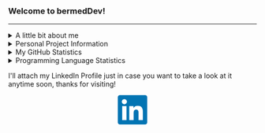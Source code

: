 ### Welcome to bermedDev!

<hr>
<!--Personal Information-->
<details>
  <summary>A little bit about me</summary>  
  <ul>
    <li>My name is Fernando J. Bermúdez Medina. I am Software Engineer at <strong>Apple</strong></li> mostly doing Data Engineering work in Apple Maps
    <li>I graduated from the <strong> University of Puerto Rico, Mayagüez Campus</strong> with a Bachelor of Science in Computer Science & Engineering.</li>
    <li>While working at Apple, I am expected to begin on Januray 2024 a Master of Science in Computer science from the Georgia Institute of Technology</li>
    <li>While doing undergradate studies, I was a Software Development Engineering Intern at <strong>Amazon</strong> in Summer 2021, and a Software Engineering Intern in Summer 2022 with <strong>Meta</strong>!</li>
    <li>I also worked as an <strong>Instructor</strong> for the <strong>CIIC4020/ICOM4035</strong> course (Data Structures) in UPRM from 2020-2023.</li>
    <li>Some of my technical skills include Data Structures & Algorithms; knowledge in languages like C, C++, Java, Python, JavaScript, SQL; knowledge in web frameworks such as Django, Flask, React.js, Bootstrap and many more; and finally knowledge in theoretical computer science like Operating Systems concepts, Computer Architecture and more</li>
  </ul>
</details>

<!--Projects Table-->
<details>
  <summary>Personal Project Information</summary>
  <ul>
  <li>In this GitHub Profile you will see that I will upload some personal projects, as well as some classwork projects from the courses made while I was studying at UPRM.</li>
  <li>Below is a table showing some projects that showcase my skills and progress as ana engineer</li>
  </ul>
<table class="tg">
<thead>
  <tr>
    <th class="tg-c3ow">Project</th>
    <th class="tg-c3ow">Progress</th>
    <th class="tg-c3ow">Location</th>
  </tr>
</thead>
<tbody>
  <tr>
    <td class="tg-c3ow">AI & ML Projects</td>
    <td class="tg-c3ow">Done</td>
    <td class="tg-c3ow"><a href="https://github.com/bermed28/ciic5015-projects" target="_blank" rel="noopener noreferrer">This Repo</a></td>
  </tr>
  <tr>
    <td class="tg-c3ow">Mobile App - Tuter (Capstone Project)</td>
    <td class="tg-c3ow">Done</td>
    <td class="tg-c3ow"><a href="https://github.com/bermed28/ciic4151-group-c-tuter" target="_blank" rel="noopener noreferrer">This Repo</a></td>
  </tr>
  <tr>
    <td class="tg-c3ow">Web App - My Backlog Handler</td>
    <td class="tg-c3ow">Done</td>
    <td class="tg-c3ow"><a href="https://github.com/bermed28/my-backlog-handler">This Repo</a></td>
  </tr>
  <tr>
    <td class="tg-c3ow">Web App - Booking System</td>
    <td class="tg-c3ow">Done</td>
    <td class="tg-c3ow"><a href="https://github.com/bermed28/booking-system.git" target="_blank" rel="noopener noreferrer">This Repo</a></td>
  </tr>
  <tr>
    <td class="tg-c3ow">Mobile App - ToDo Buddy</td>
    <td class="tg-c3ow">Done</td>
    <td class="tg-c3ow"><a href="https://github.com/bermed28/todo-buddy.git" target="_blank" rel="noopener noreferrer">This Repo</a></td>
  </tr>
</tbody>
</table>

</details>

<!--Some GitHub Embeds-->
<details>
  <summary>My GitHub Statistics</summary>
  <p align="center">
    <img src="https://github-readme-stats.vercel.app/api?username=bermed28&show_icons=true"/>
  </p>
</details>

<details>
  <summary>Programming Language Statistics</summary>
  <p align="center">
    <img src="https://github-readme-stats.vercel.app/api/top-langs/?username=bermed28&layout=compact"/>
  </p>
</details>

<!--
<details>
  <summary>My Most Used Editors</summary>
  <p align="center">
    <img src="https://wakatime.com/share/@bermed28/5e35e06c-44c5-4378-bc20-0263a818dda3.svg" height="400"/>
  </p>
</details>
-->

<!--Social Media + Resume-->
<p>I'll attach my LinkedIn Profile just in case you want to take a look at it anytime soon, thanks for visiting!</p>
<p align="center">
  <a href="https://linkedin.com/in/bermed28"> 
    <img src="LinkedIn.png" height="60px" width="60px">
  </a>
<!--   <a href="https://drive.google.com/file/d/1uSSG-JqTHoobNC16Ks4hvtFeikxcEUTL/view?usp=sharing"> 
    <img src="resume-icon-3.png" height="60px" width="60px">
  </a> -->
 </p>

</hr>





